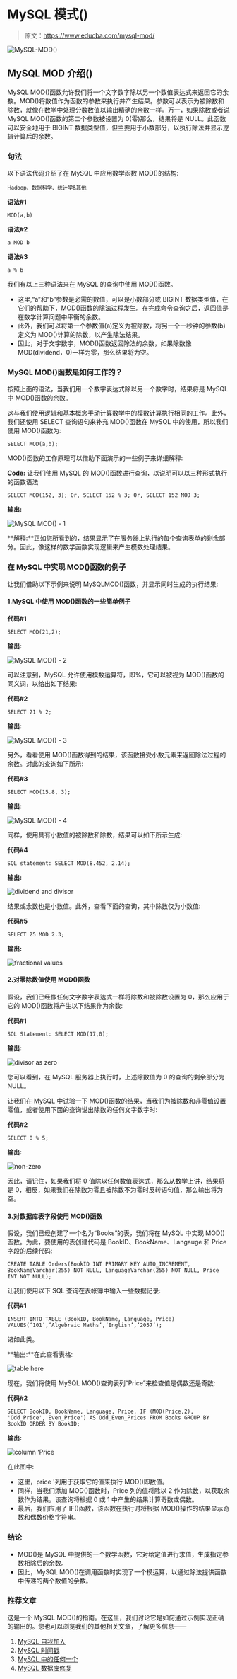 # MySQL 模式()

> 原文：<https://www.educba.com/mysql-mod/>

![MySQL-MOD()](img/828a13dc94a2688c23bb11913edab5af.png)



## MySQL MOD 介绍()

MySQL MOD()函数允许我们将一个文字数字除以另一个数值表达式来返回它的余数。MOD()将数值作为函数的参数来执行并产生结果。参数可以表示为被除数和除数，就像在数学中处理分数数值以输出精确的余数一样。万一，如果除数或者说 MySQL MOD()函数的第二个参数被设置为 0(零)那么，结果将是 NULL。此函数可以安全地用于 BIGINT 数据类型值，但主要用于小数部分，以执行除法并显示逻辑计算后的余数。

### 句法

以下语法代码介绍了在 MySQL 中应用数学函数 MOD()的结构:

<small>Hadoop、数据科学、统计学&其他</small>

**语法#1**

`MOD(a,b)`

**语法#2**

`a MOD b`

**语法#3**

`a % b`

我们有以上三种语法来在 MySQL 的查询中使用 MOD()函数。

*   这里,“a”和“b”参数是必需的数值，可以是小数部分或 BIGINT 数据类型值，在它们的帮助下，MOD()函数的除法过程发生。在完成命令查询之后，返回值是在数学计算问题中平衡的余数。
*   此外，我们可以将第一个参数值(a)定义为被除数，将另一个一秒钟的参数(b)定义为 MOD()计算的除数，以产生除法结果。
*   因此，对于文字数字，MOD()函数返回除法的余数，如果除数像 MOD(dividend，0)一样为零，那么结果将为空。

### MySQL MOD()函数是如何工作的？

按照上面的语法，当我们用一个数字表达式除以另一个数字时，结果将是 MySQL 中 MOD()函数的余数。

这与我们使用逻辑和基本概念手动计算数学中的模数计算执行相同的工作。此外，我们还使用 SELECT 查询语句来补充 MOD()函数在 MySQL 中的使用，所以我们使用 MOD()函数为:

`SELECT MOD(a,b);`

MOD()函数的工作原理可以借助下面演示的一些例子来详细解释:

**Code:** 让我们使用 MySQL 的 MOD()函数进行查询，以说明可以以三种形式执行的函数语法

`SELECT MOD(152, 3);
Or,
SELECT 152 % 3;
Or,
SELECT 152 MOD 3;`

**输出:**

![MySQL MOD() - 1](img/775ecf6afbe94c9bff81bfa5c3cbc3e9.png)



**解释:**正如您所看到的，结果显示了在服务器上执行的每个查询表单的剩余部分。因此，像这样的数学函数实现逻辑来产生模数处理结果。

### 在 MySQL 中实现 MOD()函数的例子

让我们借助以下示例来说明 MySQLMOD()函数，并显示同时生成的执行结果:

#### 1.MySQL 中使用 MOD()函数的一些简单例子

**代码#1**

`SELECT MOD(21,2);`

**输出:**

![MySQL MOD() - 2](img/c164ed0f256cd519f8b229be2b5aadd4.png)



可以注意到，MySQL 允许使用模数运算符，即%，它可以被视为 MOD()函数的同义词，以给出如下结果:

**代码#2**

`SELECT 21 % 2;`

**输出:**

![MySQL MOD() - 3](img/6628b8380b03be552fbb45b6102447ab.png)



另外，看看使用 MOD()函数得到的结果，该函数接受小数元素来返回除法过程的余数。对此的查询如下所示:

**代码#3**

`SELECT MOD(15.8, 3);`

**输出:**

![MySQL MOD() - 4](img/c3b250194af3eee050c91981e058a87e.png)



同样，使用具有小数值的被除数和除数，结果可以如下所示生成:

**代码#4**

`SQL statement:
SELECT MOD(8.452, 2.14);`

**输出:**

![dividend and divisor](img/3b2a3495632cbb5feb0df1fab00d4895.png)



结果或余数也是小数值。此外，查看下面的查询，其中除数仅为小数值:

**代码#5**

`SELECT 25 MOD 2.3;`

**输出:**

![fractional values](img/f7e7128552985d05939f9ce9c9f9c64d.png)



#### 2.对零除数值使用 MOD()函数

假设，我们已经像任何文字数字表达式一样将除数和被除数设置为 0，那么应用于它的 MOD()函数将产生以下结果作为余数:

**代码#1**

`SQL Statement:
SELECT MOD(17,0);`

**输出:**

![divisor as zero](img/e3678ab0f7ee7c159d37d6dcd895f355.png)



您可以看到，在 MySQL 服务器上执行时，上述除数值为 0 的查询的剩余部分为 NULL。

让我们在 MySQL 中试验一下 MOD()函数的结果，当我们为被除数和非零值设置零值，或者使用下面的查询说出除数的任何文字数字时:

**代码#2**

`SELECT 0 % 5;`

**输出:**

![non-zero](img/94218786755ea8de4091135451f2de33.png)



因此，请记住，如果我们将 0 值除以任何数值表达式，那么从数学上讲，结果将是 0，相反，如果我们在除数为零且被除数不为零时反转语句值，那么输出将为空。

#### 3.对数据库表字段使用 MOD()函数

假设，我们已经创建了一个名为“Books”的表，我们将在 MySQL 中实现 MOD()函数。为此，要使用的表创建代码是 BookID、BookName、Langauge 和 Price 字段的后续代码:

`CREATE TABLE Orders(BookID INT PRIMARY KEY AUTO_INCREMENT, BookNameVarchar(255) NOT NULL, LanguageVarchar(255) NOT NULL, Price INT NOT NULL);`

让我们使用以下 SQL 查询在表帐簿中输入一些数据记录:

**代码#1**

`INSERT INTO TABLE (BookID, BookName, Language, Price) VALUES(‘101’,’Algebraic Maths’,’English’,’2057’);`

诸如此类。

**输出:**在此查看表格:

![table here](img/15df04c5d29cb8a79b2d72f0466359c0.png)



现在，我们将使用 MySQL MOD()查询表列“Price”来检查值是偶数还是奇数:

**代码#2**

`SELECT BookID, BookName, Language, Price,
IF (MOD(Price,2), 'Odd_Price','Even_Price') AS Odd_Even_Prices
FROM Books GROUP BY BookID ORDER BY BookID;`

**输出:**

![column ‘Price](img/3ad0d3ad47f8f55e4e9c98d9a84eeb45.png)



在此图中:

*   这里，price '列用于获取它的值来执行 MOD()即数值。
*   同样，当我们添加 MOD()函数时，Price 列的值将除以 2 作为除数，以获取余数作为结果。该查询将根据 0 或 1 中产生的结果计算奇数或偶数。
*   最后，我们应用了 IF()函数，该函数在执行时将根据 MOD()操作的结果显示奇数和偶数价格字符串。

### 结论

*   MOD()是 MySQL 中提供的一个数学函数，它对给定值进行求值，生成指定参数相除后的余数。
*   因此，MySQL MOD()在调用函数时实现了一个模运算，以通过除法提供函数中传递的两个数值的余数。

### 推荐文章

这是一个 MySQL MOD()的指南。在这里，我们讨论它是如何通过示例实现正确的输出的。您也可以浏览我们的其他相关文章，了解更多信息——

1.  [MySQL 自我加入](https://www.educba.com/mysql-self-join/)
2.  [MySQL 时间戳](https://www.educba.com/mysql-timestamp/)
3.  [MySQL 中的任何一个](https://www.educba.com/any-in-mysql/)
4.  [MySQL 数据库修复](https://www.educba.com/mysql-database-repair/)





